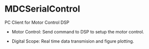 MDCSerialControl
================

PC Client for Motor Control DSP

- Motor Control: Send command to DSP to setup the motor control.

- Digital Scope: Real time data transmision and figure plotting.
